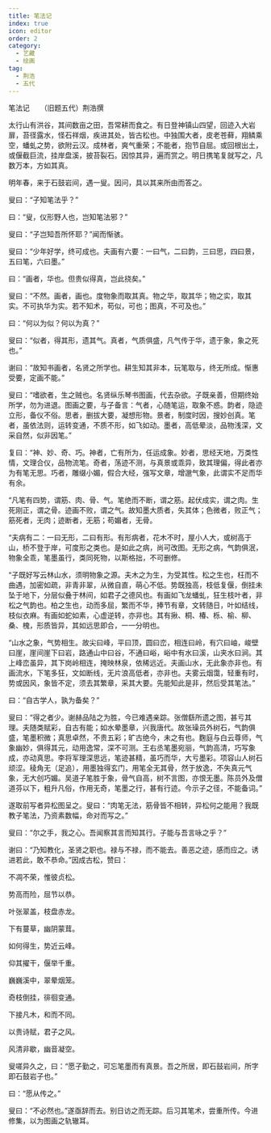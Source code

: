 ```yaml
---
title: 笔法记
index: true
icon: editor
order: 2
category:
  - 艺藏
  - 绘画
tag:
  - 荆浩
  - 五代
---
```


笔法记　　（旧题五代）荆浩撰  

太行山有洪谷，其间数亩之田，吾常耕而食之。有日登神镇山四望，回迹入大岩扉，苔径露水，怪石祥烟，疾进其处，皆古松也。中独围大者，皮老苍藓，翔鳞乘空，蟠虬之势，欲附云汉。成林者，爽气重荣；不能者，抱节自屈。或回根出土，或偃截巨流，挂岸盘溪，披苔裂石。因惊其异，遍而赏之。明日携笔复就写之，凡数万本，方如其真。  

明年春，来于石鼓岩间，遇一叟。因问，具以其来所由而答之。  

叟曰：“子知笔法乎？”  

曰：“叟，仪形野人也，岂知笔法邪？”  

叟曰：“子岂知吾所怀耶？”闻而惭骇。  

叟曰：“少年好学，终可成也。夫画有六要：一曰气，二曰韵，三曰思，四曰景，五曰笔，六曰墨。”  

曰：“画者，华也。但贵似得真，岂此挠矣。”  

叟曰：“不然。画者，画也。度物象而取其真。物之华，取其华；物之实，取其实。不可执华为实。若不知术，苟似，可也；图真，不可及也。”  

曰：“何以为似？何以为真？”  

叟曰：“似者，得其形，遗其气。真者，气质俱盛，凡气传于华，遗于象，象之死也。”  

谢曰：“故知书画者，名贤之所学也。耕生知其非本，玩笔取与，终无所成。惭惠受要，定画不能。”  

叟曰：“嗜欲者，生之贼也。名贤纵乐琴书图画，代去杂欲。子既亲善，但期终始所学，勿为进退。图画之要，与子备言：气者，心随笔运，取象不惑。韵者，隐迹立形，备仪不俗。思者，删拔大要，凝想形物。景者，制度时因，搜妙创真。笔者，虽依法则，运转变通，不质不形，如飞如动。墨者，高低晕淡，品物浅深，文采自然，似非因笔。”  

复曰：“神、妙、奇、巧。神者，亡有所为，任运成象。妙者，思经天地，万类性情，文理合仪，品物流笔。奇者，荡迹不测，与真景或乖异，致其理偏，得此者亦为有笔无思。巧者，雕缀小媚，假合大经，强写文章，增邈气象，此谓实不足而华有余。  

“凡笔有四势，谓筋、肉、骨、气。笔绝而不断，谓之筋。起伏成实，谓之肉。生死刚正，谓之骨。迹画不败，谓之气。故知墨大质者，失其体；色微者，败正气；筋死者，无肉；迹断者，无筋；苟媚者，无骨。  

“夫病有二：一曰无形，二曰有形。有形病者，花木不时，屋小人大，或树高于山，桥不登于岸，可度形之类也。是如此之病，尚可改图。无形之病，气韵俱泯，物象全乖，笔墨虽行，类同死物，以斯格拙，不可删修。  

“子既好写云林山水，须明物象之源。夫木之为生，为受其性。松之生也，枉而不曲遇，加密如疏，非青非翠，从微自直，萌心不低。势既独高，枝低复偃，倒挂未坠于地下，分层似叠于林间，如君子之德风也。有画如飞龙蟠虬，狂生枝叶者，非松之气韵也。柏之生也，动而多屈，繁而不华，捧节有章，文转随日，叶如结线，枝似衣麻。有画如蛇如素，心虚逆转，亦非也。其有揪、桐、椿、栎、榆、柳、桑、槐，形质皆异，其如远思即合，一一分明也。  

“山水之象，气势相生。故尖曰峰，平曰顶，圆曰峦，相连曰岭，有穴曰岫，峻壁曰崖，崖间崖下曰岩，路通山中曰谷，不通曰峪，峪中有水曰溪，山夹水曰涧。其上峰峦虽异，其下岗岭相连，掩映林泉，依稀远近。夫画山水，无此象亦非也。有画流水，下笔多狂，文如断线，无片浪高低者，亦非也。夫雾云烟霭，轻重有时，势或因风，象皆不定，须去其繁章，采其大要。先能知此是非，然后受其笔法。”  

曰：“自古学人，孰为备矣？”  

叟曰：“得之者少。谢赫品陆之为胜，今已难遇亲踪。张僧繇所遗之图，甚亏其理。夫随类赋彩，自古有能；如水晕墨章，兴我唐代。故张璪员外树石，气韵俱盛，笔墨积微；真思卓然，不贵五彩；旷古绝今，未之有也。麴庭与白云尊师，气象幽妙，俱得其元，动用逸常，深不可测。王右丞笔墨宛丽，气韵高清，巧写象成，亦动真思。李将军理深思远，笔迹甚精，虽巧而华，大亏墨彩。项容山人树石顽涩。稜角无（足追），用墨独得玄门，用笔全无其骨，然于放逸，不失真元气象，无大创巧媚。吴道子笔胜于象，骨气自高，树不言图，亦恨无墨。陈员外及僧道芬以下，粗升凡俗，作用无奇，笔墨之行，甚有行迹。今示子之径，不能备词。”  

遂取前写者异松图呈之。叟曰：“肉笔无法，筋骨皆不相转，异松何之能用？我既教子笔法，乃资素数幅，命对而写之。”  

叟曰：“尔之手，我之心。吾闻察其言而知其行。子能与吾言咏之乎？”  

谢曰：“乃知教化，圣贤之职也。禄与不禄，而不能去。善恶之迹，感而应之。诱进若此，敢不恭命。”因成古松，赞曰：  

不凋不荣，惟彼贞松。  

势高而险，屈节以恭。  

叶张翠盖，枝盘赤龙。  

下有蔓草，幽阴蒙茸。  

如何得生，势近云峰。  

仰其擢干，偃举千重。  

巍巍溪中，翠晕烟笼。  

奇枝倒挂，徘徊变通。  

下接凡木，和而不同。  

以贵诗赋，君子之风。  

风清非歇，幽音凝空。  

叟嗟异久之，曰：“愿子勤之，可忘笔墨而有真景。吾之所居，即石鼓岩间，所字即石鼓岩子也。”  

曰：“愿从传之。”  

叟曰：“不必然也。”遂亟辞而去。别日访之而无踪。后习其笔术，尝重所传。今进修集，以为图画之轨辙耳。  
